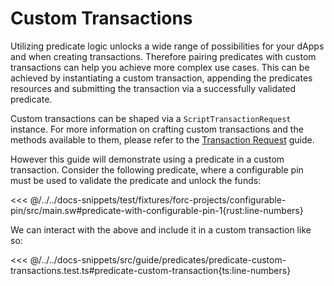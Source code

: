 # Custom Transactions

Utilizing predicate logic unlocks a wide range of possibilities for your dApps and when creating transactions. Therefore pairing predicates with custom transactions can help you achieve more complex use cases. This can be achieved by instantiating a custom transaction, appending the predicates resources and submitting the transaction via a successfully validated predicate.

Custom transactions can be shaped via a `ScriptTransactionRequest` instance. For more information on crafting custom transactions and the methods available to them, please refer to the [Transaction Request](../transactions/transaction-request.md) guide.

However this guide will demonstrate using a predicate in a custom transaction. Consider the following predicate, where a configurable pin must be used to validate the predicate and unlock the funds:

<<< @/../../docs-snippets/test/fixtures/forc-projects/configurable-pin/src/main.sw#predicate-with-configurable-pin-1{rust:line-numbers}

We can interact with the above and include it in a custom transaction like so:

<<< @/../../docs-snippets/src/guide/predicates/predicate-custom-transactions.test.ts#predicate-custom-transaction{ts:line-numbers}
